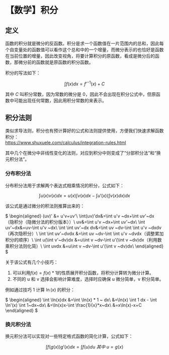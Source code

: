 # 【数学】积分

## 定义

函数的积分就是微分的反函数。积分是求一个函数值在一片范围内的总和，因此每个自变量处的函数值可以看作这个总和中的一个增量，而微分表示的也恰好是函数在当前位置的增量，因此改变视角，将要计算积分的原函数，看成是微分后的函数，那微分前的函数就是原函数的积分函数。

积分的写法如下：

$$
\int f(x) dx = f'^{-1}(x) + C
$$

其中 $C$ 叫积分常数，因为常数的微分是 0，因此不会出现在积分公式中，但原函数中可能出现任何常数，因此用积分常数的来表示。

## 积分法则

类似求导法则，积分也有预计算好的公式和法则提供使用，方便我们快速求解函数积分：  
https://www.shuxuele.com/calculus/integration-rules.html

其中几个在微分中非线性变化的法则，对应到积分中则变成了“分部积分法”和“换元积分法”。

### 分布积分法

分布积分法用于求解两个表达式相乘情况的积分，公式如下：

$$
\int u(x)v(x)dx=u(x)\int v(x)dx - \int u'(x) (\int v(x)dx) dx
$$

该公式是通过微分的积法则推算出来的：

$
\begin{aligned}
(uv)' &= u'v+uv'\\
\int(uv)'dx&=\int u'v ~dx+\int uv'~dx （隐积分（隐微分法的积分版本））\\
uv&=\int u'v ~dx+\int uv'~dx\\
\int uv'~dx&=uv-\int u'v ~dx\\
\int \int uv'~dx dv&=\int uv ~dv-\int \int u'v ~dxdv（再次隐积分）\\
\int \int uv'~dvdx &=\int uv ~dv-\int \int u'v ~dvdx（调整累加积分的顺序）\\
\int u(\int v'~dv)dx &=u\int v ~dv-\int  u'(\int v ~dv)dx（利用数乘积分法则化简）\\
\int uvdx &=u\int v ~dv-\int  u'(\int v ~dv)dx\\
\end{aligned}
$

关于该公式有几个小技巧：

1. 可以利用$f(x)=f(x)*1$的性质展开积分函数，将积分计算转为微分计算。
2. 不同的 u 和 v 选择会影响计算难度，选择时应确保 u 微分简单，v 积分简单。

例如通过技巧 1 计算 $\ln(x)$ 的积分：

$
\begin{aligned}
\int \ln(x)dx &=\int \ln(x) * 1 ~ dx\\
&=\ln(x) \int 1 dx - \int \ln'(x) \int 1~dx~dx\\
&=\ln(x)x-\int \frac{1}{x}*x~dx\\
&=x\ln(x)-x+C
\end{aligned}
$

### 换元积分法

换元积分法可以实现对一些特定格式函数的简化计算，公式如下：

$$
\int f(g(x))g'(x)dx=\int f(u)du~其中~u=g(x)
$$
